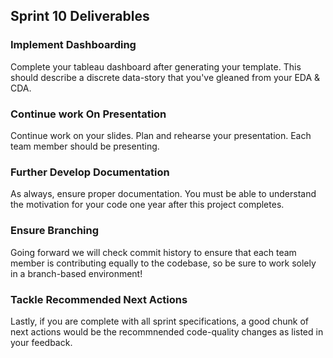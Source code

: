 ## Sprint 10 Deliverables

### Implement Dashboarding

Complete your tableau dashboard after generating your template. This should describe a discrete data-story that you've gleaned from your EDA & CDA.

### Continue work On Presentation

Continue work on your slides. Plan and rehearse your presentation. Each team member should be presenting.

### Further Develop Documentation

As always, ensure proper documentation. You must be able to understand the motivation for your code one year after this project completes.

### Ensure Branching

Going forward we will check commit history to ensure that each team member is contributing equally to the codebase, so be sure to work solely in a branch-based environment!

### Tackle Recommended Next Actions

Lastly, if you are complete with all sprint specifications, a good chunk of next actions would be the recommnended code-quality changes as listed in your feedback.
